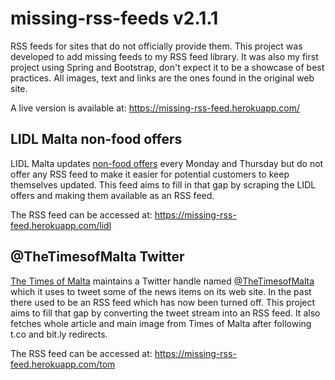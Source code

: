# missing-rss-feeds v2.1.1
RSS feeds for sites that do not officially provide them. This project was developed to add missing feeds to my RSS feed library.
It was also my first project using Spring and Bootstrap, don't expect it to be a showcase of best practices. 
All images, text and links are the ones found in the original web site.

A live version is available at: https://missing-rss-feed.herokuapp.com/

## LIDL Malta non-food offers
LIDL Malta updates [non-food offers](https://www.lidl.com.mt/en/non-food.htm) every Monday and Thursday but do not offer any RSS feed to make it easier for potential customers to keep themselves updated. This feed aims to fill in that gap by scraping the LIDL offers and making them available as an RSS feed. 

The RSS feed can be accessed at: https://missing-rss-feed.herokuapp.com/lidl

## @TheTimesofMalta Twitter
[The Times of Malta](https://www.timesofmalta.com) maintains a Twitter handle named [@TheTimesofMalta](https://twitter.com/TheTimesofMalta) which it uses to tweet some of the news items on its web site. 
In the past there used to be an RSS feed which has now been turned off. This project aims to fill that gap by converting the tweet stream into an RSS feed. It also fetches whole article and main image from Times of Malta after following t.co and bit.ly redirects.

The RSS feed can be accessed at: https://missing-rss-feed.herokuapp.com/tom
